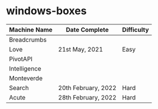 # windows-boxes

| Machine Name | Date Complete       | Difficulty |
| ------------ | ------------------- | ---------- |
| Breadcrumbs  |                     |            |
| Love         | 21st May, 2021      | Easy       |
| PivotAPI     |                     |            |
| Intelligence |                     |            |
| Monteverde   |                     |            |
| Search       | 20th February, 2022 | Hard       |
| Acute        | 28th February, 2022 | Hard       |
